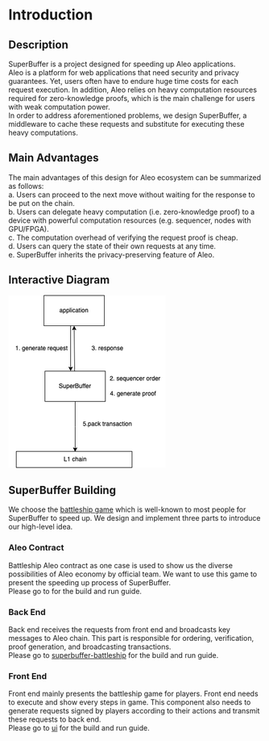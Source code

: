 # Introduction

## Description 
  SuperBuffer is a project designed for speeding up Aleo applications.      
  Aleo is a platform for web applications that need security and privacy guarantees.
Yet, users often have to endure huge time costs for each request execution. In addition, Aleo relies on heavy computation resources required for zero-knowledge proofs, which is the main challenge for users with weak computation power.       
  In order to address aforementioned problems, we design SuperBuffer, a middleware to cache these requests and substitute for executing these heavy computations.
 ## Main Advantages
  The main advantages of this design for Aleo ecosystem can be summarized as follows:      
a. Users can proceed to the next move without waiting for the response to be put on the chain.      
b. Users can delegate heavy computation (i.e. zero-knowledge proof) to a device with powerful computation resources (e.g. sequencer, nodes with GPU/FPGA).     
c. The computation overhead of verifying the request proof is cheap.    
d. Users can query the state of their own requests at any time.     
e. SuperBuffer inherits the privacy-preserving feature of Aleo.
 ## Interactive Diagram
![image](https://github.com/superbuffers/introduction/blob/main/diagram/fundament.png)
 ## SuperBuffer Building
  We choose the [battleship game](https://en.wikipedia.org/wiki/Battleship_(game)) which is well-known to most people for SuperBuffer to speed up. We design and implement three parts to introduce our
high-level idea.
 ### Aleo Contract
  Battleship Aleo contract as one case is used to show us the diverse possibilities of Aleo economy by official team. We want to use this game to present the speeding up process of SuperBuffer.   
  Please go to  for the build and run guide.
 ### Back End
  Back end receives the requests from front end and broadcasts key messages to Aleo chain. This part is responsible for ordering, verification, proof generation, and broadcasting transactions.    
  Please go to [superbuffer-battleship](https://github.com/superbuffers/superbuffer-battleship) for the build and run guide.    
 ### Front End
  Front end mainly presents the battleship game for players. Front end needs to execute and show every steps in game. This component also needs to generate requests signed by players according to their actions and transmit these requests to back end.      
  Please go to [ui](https://github.com/superbuffers/ui) for the build and run guide.    
